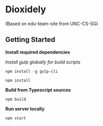 # Dioxidely
(Based on edu-team-site from UNC-CS-SG)

## Getting Started

**Install required dependencies**

*Install gulp globally for build scripts*

`npm install -g gulp-cli`

`npm install`

**Build from Typescript sources**

`npm build`

**Run server locally**

`npm start`
